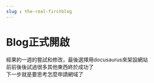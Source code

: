 ```yaml
---
slug : the-real-firstblog
---
```

# Blog正式開啟
經果約一週的嘗試和修改，最後選擇用docusaurus來架設網站  
前前後後試過很多其他東西終於成功了  
下一步就是要思考怎麼申請網域了  

<!-- truncate -->
